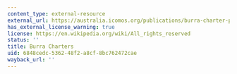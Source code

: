 ```yaml
---
content_type: external-resource
external_url: https://australia.icomos.org/publications/burra-charter-practice-notes/
has_external_license_warning: true
license: https://en.wikipedia.org/wiki/All_rights_reserved
status: ''
title: Burra Charters
uid: 6848cedc-5362-48f2-a8cf-8bc762472cae
wayback_url: ''
---
```

